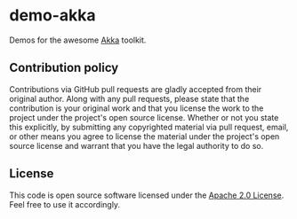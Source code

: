 demo-akka
=========

Demos for the awesome [Akka](http://akka.io) toolkit.

Contribution policy
-------------------

Contributions via GitHub pull requests are gladly accepted from their original author. Along with any pull requests, please state that the contribution is your original work and that you license the work to the project under the project's open source license. Whether or not you state this explicitly, by submitting any copyrighted material via pull request, email, or other means you agree to license the material under the project's open source license and warrant that you have the legal authority to do so.

License
-------

This code is open source software licensed under the [Apache 2.0 License]("http://www.apache.org/licenses/LICENSE-2.0.html"). Feel free to use it accordingly.
